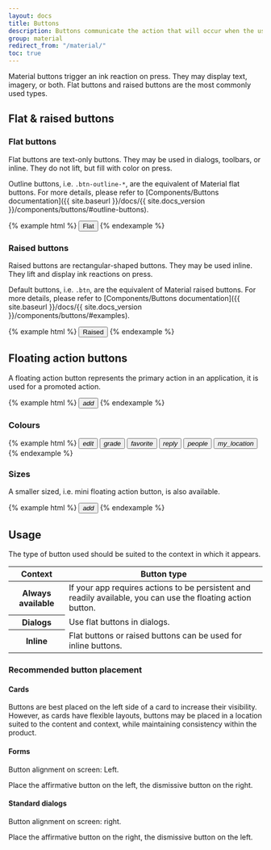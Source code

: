 ```yaml
---
layout: docs
title: Buttons
description: Buttons communicate the action that will occur when the user touches them.
group: material
redirect_from: "/material/"
toc: true
---
```


Material buttons trigger an ink reaction on press. They may display text, imagery, or both. Flat buttons and raised buttons are the most commonly used types.

## Flat & raised buttons

### Flat buttons

Flat buttons are text-only buttons. They may be used in dialogs, toolbars, or inline. They do not lift, but fill with color on press.

Outline buttons, i.e. `.btn-outline-*`, are the equivalent of Material flat buttons. For more details, please refer to [Components/Buttons documentation]({{ site.baseurl }}/docs/{{ site.docs_version }}/components/buttons/#outline-buttons).

{% example html %}
<button type="button" class="btn btn-outline">Flat</button>
{% endexample %}

### Raised buttons

Raised buttons are rectangular-shaped buttons. They may be used inline. They lift and display ink reactions on press.

Default buttons, i.e. `.btn`, are the equivalent of Material raised buttons. For more details, please refer to [Components/Buttons documentation]({{ site.baseurl }}/docs/{{ site.docs_version }}/components/buttons/#examples).

{% example html %}
<button type="button" class="btn">Raised</button>
{% endexample %}

## Floating action buttons

A floating action button represents the primary action in an application, it is used for a promoted action.

{% example html %}
<button type="button" class="btn btn-float"><i class="material-icons">add</i></button>
{% endexample %}

### Colours

{% example html %}
<button type="button" class="btn btn-float btn-primary"><i class="material-icons">edit</i></button>
<button type="button" class="btn btn-float btn-secondary"><i class="material-icons">grade</i></button>
<button type="button" class="btn btn-float btn-danger"><i class="material-icons">favorite</i></button>
<button type="button" class="btn btn-float btn-info"><i class="material-icons">reply</i></button>
<button type="button" class="btn btn-float btn-success"><i class="material-icons">people</i></button>
<button type="button" class="btn btn-float btn-warning"><i class="material-icons">my_location</i></button>
{% endexample %}

### Sizes

A smaller sized, i.e. mini floating action button, is also available.

{% example html %}
<button type="button" class="btn btn-float btn-sm"><i class="material-icons">add</i></button>
{% endexample %}

## Usage

The type of button used should be suited to the context in which it appears.

<div>
  <table class="table table-bordered table-striped">
    <thead>
      <tr>
        <th>Context</th>
        <th>Button type</th>
      </tr>
    </thead>
    <tbody>
      <tr>
        <th>Always available</th>
        <td>If your app requires actions to be persistent and readily available, you can use the floating action button.</td>
      </tr>
      <tr>
        <th>Dialogs</th>
        <td>Use flat buttons in dialogs.</td>
      </tr>
      <tr>
        <th>Inline</th>
        <td>Flat buttons or raised buttons can be used for inline buttons.</td>
      </tr>
    </tbody>
  </table>
</div>

### Recommended button placement

#### Cards

Buttons are best placed on the left side of a card to increase their visibility. However, as cards have flexible layouts, buttons may be placed in a location suited to the content and context, while maintaining consistency within the product.

#### Forms

Button alignment on screen: Left.

Place the affirmative button on the left, the dismissive button on the right.

#### Standard dialogs

Button alignment on screen: right.

Place the affirmative button on the right, the dismissive button on the left.
